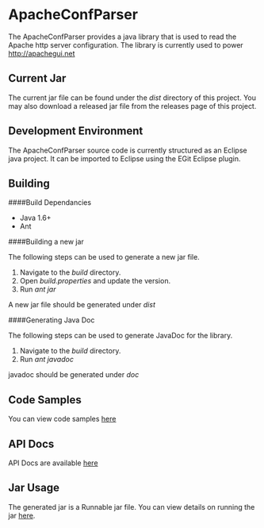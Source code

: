 ApacheConfParser
=====================
The ApacheConfParser provides a java library that is used to read the Apache http server configuration. The library is currently used to power http://apachegui.net

Current Jar
---------------------
The current jar file can be found under the *dist* directory of this project. You may also download a released jar file from the releases page of this project.

Development Environment
----------------------
The ApacheConfParser source code is currently structured as an Eclipse java project. It can be imported to Eclipse using the EGit Eclipse plugin.

Building
-------------------

####Build Dependancies

- Java 1.6+
- Ant 

####Building a new jar

The following steps can be used to generate a new jar file.

1. Navigate to the *build* directory.
2. Open *build.properties* and update the version.
3. Run *ant jar*

A new jar file should be generated under *dist*

####Generating Java Doc

The following steps can be used to generate JavaDoc for the library.

1. Navigate to the *build* directory.
2. Run *ant javadoc*

javadoc should be generated under *doc*

Code Samples
------------------------

You can view code samples [here](https://github.com/jrossi227/ApacheConfParser/wiki/Code-Samples)

API Docs
------------------------

API Docs are available [here](https://github.com/jrossi227/ApacheConfParser/wiki/API-Docs)

Jar Usage
------------------------

The generated jar is a Runnable jar file. You can view details on running the jar [here](https://github.com/jrossi227/ApacheConfParser/wiki/Runnable-Jar-Usage). 

